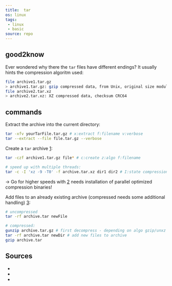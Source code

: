 ```yaml
---
title:  tar
os: linux
tags:
 - linux
 - basic
source: repo
---
```


## good2know

Ever wondered why there the `tar` files have different endings? It usually hints the compression algoritm used:

```bash
file archive1.tar.gz
> archive1.tar.gz: gzip compressed data, from Unix, original size modulo 2^32 10240
file archive2.tar.xz 
> archive2.tar.xz: XZ compressed data, checksum CRC64
```

## commands

Extract the archive into the current directory:

```bash
tar -xfv yourTarFile.tar.gz # x:extract f:filename v:verbose
tar --extract --file file.tar.gz --verbose
```

Create a `tar` archive [1]:

```bash
tar -czf archive1.tar.gz file* # c:create z:algo f:filename

# speed up with multiple threads:
tar -c -I 'xz -9 -T0' -f archive.tar.xz dir1 dir2 # I:state compressions algo used (with compressions ratio and num of threads)
```

-> Go for higher speeds with [2] needs installation of parallel optimized compression binaries!

Add files to an already existing archive (compressed needs some additional handling) [3]:

```bash
# uncompressed
tar -rf archive.tar newFile

# compressed:
gunzip archive.tar.gz # first decompress - depending on algo gzip/unxz
tar -rf archive.tar newDir # add new files to archive
gzip archive.tar
```

## Sources

- [1]: https://unix.stackexchange.com/questions/608207/how-to-use-multi-threading-for-creating-and-extracting-tar-xz
- [2]: https://www.peterdavehello.org/2015/02/use-multi-threads-to-compress-files-when-taring-something/
- [3]: https://unix.stackexchange.com/questions/13093/how-to-add-update-a-file-to-an-existing-tar-gz-archive
